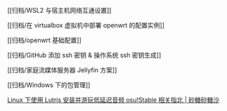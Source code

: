 [[归档/WSL2 与宿主机网络互通设置]]

[[归档/在 virtualbox 虚拟机中部署 openwrt 的配置实例]]

[[归档/openwrt 基础配置]]

[[归档/GitHub 添加 ssh 密钥 & 操作系统 ssh 密钥生成]]

[[归档/家庭流媒体服务器 Jellyfin 方案]]

[[归档/Windows 下的包管理]]

[Linux 下使用 Lutris 安装并游玩低延迟音频 osu!Stable 相关指北 | 砂糖砂糖沙](https://blacksand.top/2021/10/02/Linux%E4%B8%8B%E4%BD%BF%E7%94%A8Lutris%E5%AE%89%E8%A3%85%E5%B9%B6%E6%B8%B8%E7%8E%A9%E4%BD%8E%E5%BB%B6%E8%BF%9F%E9%9F%B3%E9%A2%91osu!%20%E7%9B%B8%E5%85%B3%E6%8C%87%E5%8C%97/#%E6%9B%B4%E6%8D%A2Lutris%E7%9A%84Wine%E6%9E%84%E5%BB%BA%EF%BC%88%E5%8F%AF%E9%80%89%EF%BC%89)